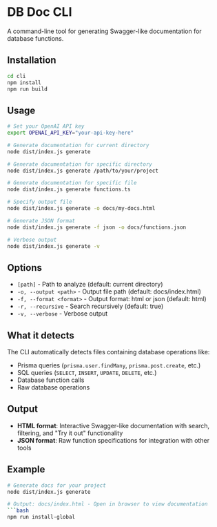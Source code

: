 # DB Doc CLI

A command-line tool for generating Swagger-like documentation for database functions.

## Installation

```bash
cd cli
npm install
npm run build
```

## Usage

```bash
# Set your OpenAI API key
export OPENAI_API_KEY="your-api-key-here"

# Generate documentation for current directory
node dist/index.js generate

# Generate documentation for specific directory
node dist/index.js generate /path/to/your/project

# Generate documentation for specific file
node dist/index.js generate functions.ts

# Specify output file
node dist/index.js generate -o docs/my-docs.html

# Generate JSON format
node dist/index.js generate -f json -o docs/functions.json

# Verbose output
node dist/index.js generate -v
```

## Options

- `[path]` - Path to analyze (default: current directory)
- `-o, --output <path>` - Output file path (default: docs/index.html)
- `-f, --format <format>` - Output format: html or json (default: html)
- `-r, --recursive` - Search recursively (default: true)
- `-v, --verbose` - Verbose output

## What it detects

The CLI automatically detects files containing database operations like:

- Prisma queries (`prisma.user.findMany`, `prisma.post.create`, etc.)
- SQL queries (`SELECT`, `INSERT`, `UPDATE`, `DELETE`, etc.)
- Database function calls
- Raw database operations

## Output

- **HTML format**: Interactive Swagger-like documentation with search, filtering, and "Try it out" functionality
- **JSON format**: Raw function specifications for integration with other tools

## Example

````bash
# Generate docs for your project
node dist/index.js generate

# Output: docs/index.html - Open in browser to view documentation
```bash
npm run install-global

````
